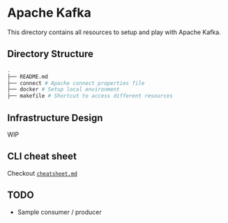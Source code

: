 # Apache Kafka

This directory contains all resources to setup and play with Apache Kafka.

## Directory Structure

```sh
.
├── README.md
├── connect # Apache connect properties file
├── docker # Setup local environment
├── makefile # Shortcut to access different resources
```

## Infrastructure Design

WIP

## CLI cheat sheet

Checkout [`cheatsheet.md`](./cheatsheet.md)

## TODO

- Sample consumer / producer
